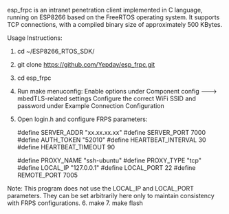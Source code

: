 esp_frpc is an intranet penetration client implemented in C language, running on ESP8266 based on the FreeRTOS operating system. It supports TCP connections, with a compiled binary size of approximately 500 KBytes.

Usage Instructions:
1. cd ~/ESP8266_RTOS_SDK/
2. git clone https://github.com/Yepday/esp_frpc.git
3. cd esp_frpc
4. Run make menuconfig:
	Enable options under Component config ---> mbedTLS-related settings
	Configure the correct WiFi SSID and password under Example Connection Configuration
5. Open login.h and configure FRPS parameters:

	#define SERVER_ADDR        "xx.xx.xx.xx"
	#define SERVER_PORT        7000
	#define AUTH_TOKEN         "52010"
	#define HEARTBEAT_INTERVAL 30
	#define HEARTBEAT_TIMEOUT 90

	#define PROXY_NAME         "ssh-ubuntu"
	#define PROXY_TYPE         "tcp"
	#define LOCAL_IP          "127.0.0.1"
	#define LOCAL_PORT         22
	#define REMOTE_PORT        7005

Note: This program does not use the LOCAL_IP and LOCAL_PORT parameters. They can be set arbitrarily here only to maintain consistency with FRPS configurations.
6. make
7. make flash

